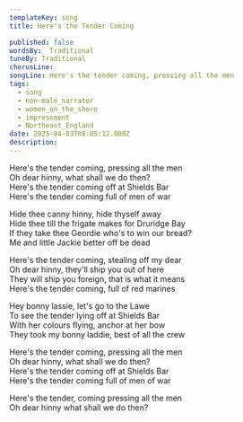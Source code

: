 ```yaml
---
templateKey: song
title: Here's the Tender Coming

published: false
wordsBy:  Traditional
tuneBy: Traditional
chorusLine: 
songLine: Here's the tender coming, pressing all the men
tags:
  - song
  - non-male_narrator
  - women_on_the_shore
  - impressment
  - Northeast_England
date: 2025-04-03T08:05:12.000Z
description: 
---
```


Here's the tender coming, pressing all the men\
Oh dear hinny, what shall we do then?\
Here's the tender coming off at Shields Bar\
Here's the tender coming full of men of war

Hide thee canny hinny, hide thyself away\
Hide thee till the frigate makes for Druridge Bay\
If they take thee Geordie who's to win our bread?\
Me and little Jackie better off be dead

Here's the tender coming, stealing off my dear\
Oh dear hinny, they'll ship you out of here\
They will ship you foreign, that is what it means\
Here's the tender coming, full of red marines

Hey bonny lassie, let's go to the Lawe\
To see the tender lying off at Shields Bar\
With her colours flying, anchor at her bow\
They took my bonny laddie, best of all the crew

Here's the tender coming, pressing all the men\
Oh dear hinny, what shall we do then?\
Here's the tender coming off at Shields Bar\
Here's the tender coming full of men of war

Here's the tender, coming pressing all the men\
Oh dear hinny what shall we do then?
